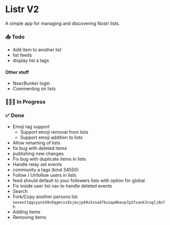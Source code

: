 # Listr V2

A simple app for managing and discovering Nostr lists.

### 📥 Todo

-   Add item to another list
-   list feeds
-   display list a tags

#### Other stuff

-   NsecBunker login
-   Commenting on lists

### 👨🏼‍💻 In Progress

### ✅ Done

-   Emoji tag support
    -   Support emoji removal from lists
    -   Support emoji addition to lists
-   Allow renaming of lists
-   fix bug with deleted items
-   publishing new changes
-   Fix bug with duplicate items in lists
-   Handle relay set events
-   community a tags (kind 34550)
-   Follow / Unfollow users in lists
-   feed should default to your followers lists with option for global
-   Fix inside user list nav to handle deleted events
-   Search
-   Fork/Copy another persons list `nevent1qqsyynz49v9qgmcss9zjmvjp49u5znad7kuzqa8kevp7p2fsank3ruglj8n7h`
-   Adding items
-   Removing items
